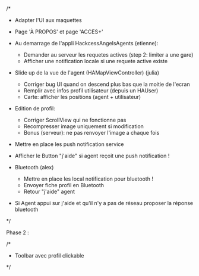 
 /*
 
 - Adapter l'UI aux maquettes
 
 - Page 'À PROPOS' et page 'ACCES+'
 
 - Au demarrage de l'appli HackcessAngelsAgents (etienne):
    - Demander au serveur les requetes actives (step 2: limiter a une gare)
    - Afficher une notification locale si une requete active existe
 - Slide up de la vue de l'agent (HAMapViewController) (julia)
    - Corriger bug UI quand on descend plus bas que la moitie de l'ecran
    - Remplir avec infos profil utilisateur (depuis un HAUser)
    - Carte: afficher les positions (agent + utilisateur)
 - Edition de profil:
   - Corriger ScrollView qui ne fonctionne pas
   - Recompresser image uniquement si modification
   - Bonus (serveur): ne pas renvoyer l'image a chaque fois
 - Mettre en place les push notification service
 - Afficher le Button "j'aide" si agent reçoit une push notification !
 - Bluetooth (alex)
   - Mettre en place les local notification pour bluetooth !
   - Envoyer fiche profil en Bluetooth
   - Retour "j'aide" agent
 - Si Agent appui sur j'aide et qu'il n'y a pas de réseau proposer la réponse bluetooth
 
 */
 
 

 Phase 2 :

 /*
 
 - Toolbar avec profil clickable

 */
